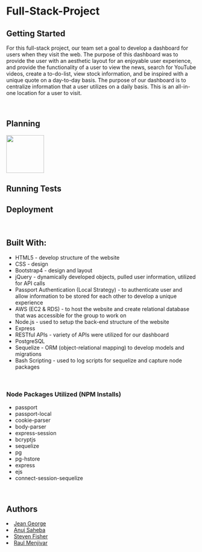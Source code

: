 # Full-Stack-Project

<h2>Getting Started</h2>
    <p> For this full-stack project, our team set a goal to develop a dashboard for users when they visit the web. The purpose of this dashboard was to provide the user with an aesthetic layout for an enjoyable user experience, and provide the functionality of a user to view the news, search for YouTube videos, create a to-do-list, view stock information, and be inspired with a unique quote on a day-to-day basis. The purpose of our dashboard is to centralize information that a user utilizes on a daily basis. This is an all-in-one location for a user to visit. 
    </p>
<br>

<h2>Planning</h2>
    <img src = "Full-Stack-Project/public/images/Lucid_Planning.JPG" style = "width: 100px; height: 100px">
    
<h2>Running Tests</h2>

<h2>Deployment</h2>

<br>
<h2>Built With: </h2>
<p>
    <ul>
        <li>HTML5 - develop structure of the website</li>
        <li>CSS - design</li>
        <li>Bootstrap4 - design and layout</li>
        <li>jQuery - dynamically developed objects, pulled user information, utilized for API calls</li>
        <li>Passport Authentication (Local Strategy) - to authenticate user and allow information to be stored for each other to develop a unique experience</li>
        <li>AWS (EC2 & RDS) - to host the website and create relational database that was accessible for the group to work on </li>
        <li>Node.js - used to setup the back-end structure of the website</li>
        <li>Express</li>
        <li>RESTful APIs - variety of APIs were utilized for our dashboard</li>
        <li>PostgreSQL</li>
        <li>Sequelize - ORM (object-relational mapping) to develop models and migrations </li>
        <li>Bash Scripting - used to log scripts for sequelize and capture node packages</li>
    </ul>
</p>

<br>
<h3> Node Packages Utilized (NPM Installs) </h3>
<ul>
    <li>passport</li>
    <li>passport-local</li>
    <li>cookie-parser</li>
    <li>body-parser</li>
    <li>express-session</li>
    <li>bcryptjs</li>
    <li>sequelize</li>
    <li>pg</li>
    <li>pg-hstore</li>
    <li>express</li>
    <li>ejs</li>
    <li>connect-session-sequelize</li>
</ul>

<br>

<h2>Authors</h2>
<li><a href="https://github.com/jeanjosephgeorge">Jean George</a></li>
<li><a href="https://github.com/acecoder93">Anuj Saheba</a></li>
<li><a href="https://github.com/stevenfisher22">Steven Fisher</a></li>
<li><a href="https://github.com/RMenjivar0204">Raul Menjivar</a></li>
